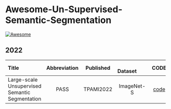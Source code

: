# Awesome-Un-Supervised-Semantic-Segmentation 

[![Awesome](https://cdn.rawgit.com/sindresorhus/awesome/d7305f38d29fed78fa85652e3a63e154dd8e8829/media/badge.svg)](https://github.com/sindresorhus/awesome)


## 2022

| Title| Abbreviation| Published | &emsp;&emsp;Dataset&emsp;&emsp;| CODE | PDF             |
| :---------| :------------------------------:| :----------------------: | :-------------------------------------------------------------------------:| :--------------------: |  :--------------- |
|Large-scale Unsupervised Semantic Segmentation | PASS | TPAMI2022 | ImageNet-S | [code](https://github.com/LUSSeg/PASS) | [paper](https://arxiv.org/abs/2106.03149) |
